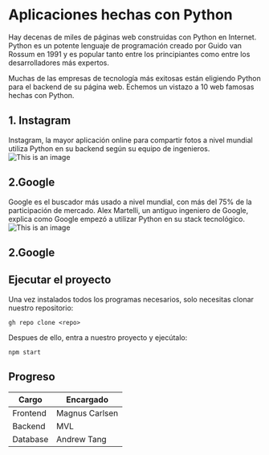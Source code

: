 # Aplicaciones hechas con Python
Hay decenas de miles de páginas web construidas con Python en Internet. Python es un potente lenguaje de programación creado por Guido van Rossum en 1991 y es  popular tanto entre los principiantes como entre los desarrolladores más expertos.

Muchas de las empresas de tecnología más exitosas están eligiendo Python para el backend de su página web. Echemos un vistazo a 10 web famosas hechas con Python.

## 1. Instagram
Instagram, la mayor aplicación online para compartir fotos a nivel mundial utiliza Python en su backend según su equipo de ingenieros.
![This is an image](https://www.latercera.com/resizer/1tieeXI4VG_KAzjLpScZOpuAFKU=/900x600/smart/cloudfront-us-east-1.images.arcpublishing.com/copesa/VSRB4CBCCNEIRF5VVOCEQU3UJQ.JPG)
## 2.Google
Google es el buscador más usado a nivel mundial, con más del 75% de la participación de mercado. Alex Martelli, un antiguo ingeniero de Google, explica como Google empezó a utilizar Python en su stack tecnológico.
![This is an image](https://i.blogs.es/6f44dd/google-2015-1/1366_2000.jpg)
## 2.Google


## Ejecutar el proyecto
Una vez instalados todos los programas necesarios, solo necesitas clonar nuestro repositorio:
```
gh repo clone <repo>
```
Despues de ello, entra a nuestro proyecto y ejecútalo:
```
npm start
```

  
## Progreso
| Cargo | Encargado |
| ------------- | ------------- |
| Frontend  | Magnus Carlsen  |
| Backend  | MVL  |
| Database  | Andrew Tang  |